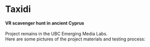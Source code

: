 # Taxidi
**VR scavenger hunt in ancient Cyprus** <br/>
<br/>
Project remains in the UBC Emerging Media Labs.<br/>
Here are some pictures of the project materials and testing process:
